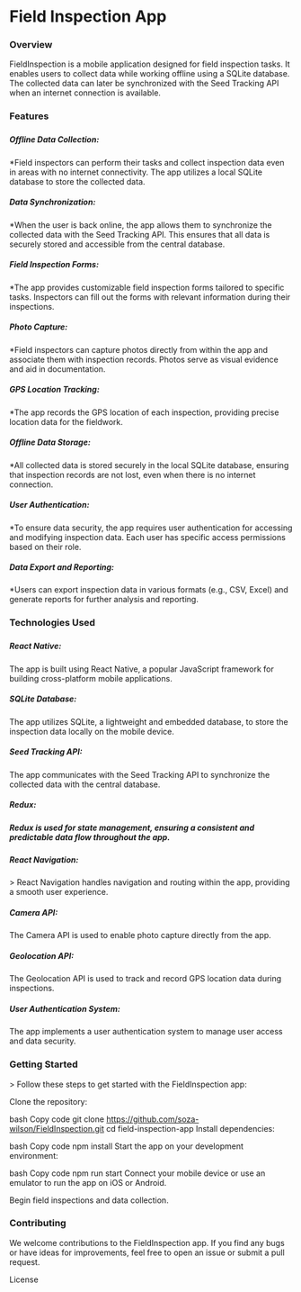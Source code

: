 <h1>Field Inspection App</h1>
<h3>Overview</h3>
<p>FieldInspection is a mobile application designed for field inspection tasks. It enables users to collect data while working offline using a SQLite database. The collected data can later be synchronized with the Seed Tracking API when an internet connection is available.</p>

<h3>Features<h3>
<h5>Offline Data Collection: </h5> *Field inspectors can perform their tasks and collect inspection data even in areas with no internet connectivity. The app utilizes a local SQLite database to store the collected data.

<h5>Data Synchronization:</h5> *When the user is back online, the app allows them to synchronize the collected data with the Seed Tracking API. This ensures that all data is securely stored and accessible from the central database.

<h5>Field Inspection Forms:</h5> *The app provides customizable field inspection forms tailored to specific tasks. Inspectors can fill out the forms with relevant information during their inspections.

<h5>Photo Capture:</h5> *Field inspectors can capture photos directly from within the app and associate them with inspection records. Photos serve as visual evidence and aid in documentation.

<h5>GPS Location Tracking:</h5> *The app records the GPS location of each inspection, providing precise location data for the fieldwork.

<h5>Offline Data Storage: </h5> *All collected data is stored securely in the local SQLite database, ensuring that inspection records are not lost, even when there is no internet connection.

<h5>User Authentication: </h5> *To ensure data security, the app requires user authentication for accessing and modifying inspection data. Each user has specific access permissions based on their role.

<h5>Data Export and Reporting: </h5> *Users can export inspection data in various formats (e.g., CSV, Excel) and generate reports for further analysis and reporting.

<h3>Technologies Used <h3>
<h5>React Native:</h5> The app is built using React Native, a popular JavaScript framework for building cross-platform mobile applications.

<h5>SQLite Database:</h5> The app utilizes SQLite, a lightweight and embedded database, to store the inspection data locally on the mobile device.

<h5>Seed Tracking API:</h5> The app communicates with the Seed Tracking API to synchronize the collected data with the central database.

<h5>Redux:<h5> Redux is used for state management, ensuring a consistent and predictable data flow throughout the app.

<h5>React Navigation: </h5>> React Navigation handles navigation and routing within the app, providing a smooth user experience.

<h5>Camera API:</h5> The Camera API is used to enable photo capture directly from the app.

<h5>Geolocation API:</h5> The Geolocation API is used to track and record GPS location data during inspections.

<h5>User Authentication System:</h5> The app implements a user authentication system to manage user access and data security.

<h3>Getting Started</h3>>
Follow these steps to get started with the FieldInspection app:

Clone the repository:

bash
Copy code
git clone https://github.com/soza-wilson/FieldInspection.git
cd field-inspection-app
Install dependencies:

bash
Copy code
npm install
Start the app on your development environment:

bash
Copy code
npm run start
Connect your mobile device or use an emulator to run the app on iOS or Android.

Begin field inspections and data collection.

<h3>Contributing</h3>
We welcome contributions to the FieldInspection app. If you find any bugs or have ideas for improvements, feel free to open an issue or submit a pull request.

License
